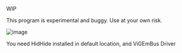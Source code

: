 WIP

This program is experimental and buggy. Use at your own risk.

![image](https://github.com/Odizinne/makeSense/assets/102679854/b46ace7c-6ffa-4f31-aad2-f0edd0579a27)

You need HidHide installed in default location, and ViGEmBus Driver
